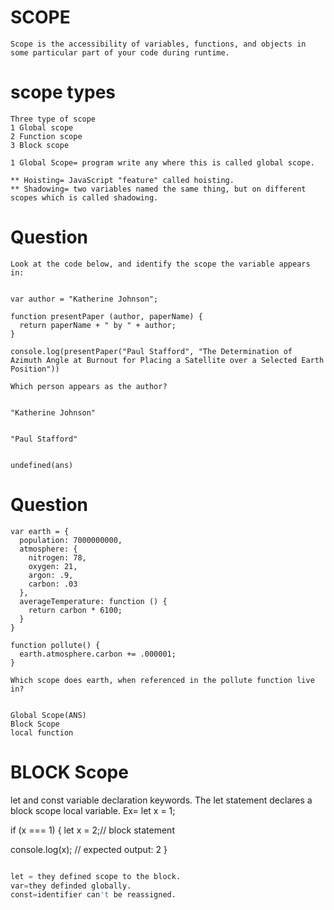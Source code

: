 # SCOPE
~~~
Scope is the accessibility of variables, functions, and objects in some particular part of your code during runtime.
~~~
# scope types
~~~
Three type of scope
1 Global scope
2 Function scope
3 Block scope

1 Global Scope= program write any where this is called global scope.

** Hoisting= JavaScript "feature" called hoisting.
** Shadowing= two variables named the same thing, but on different scopes which is called shadowing.

~~~
# Question
~~~
Look at the code below, and identify the scope the variable appears in:


var author = "Katherine Johnson";

function presentPaper (author, paperName) {
  return paperName + " by " + author;
}

console.log(presentPaper("Paul Stafford", "The Determination of Azimuth Angle at Burnout for Placing a Satellite over a Selected Earth Position"))

Which person appears as the author?


"Katherine Johnson"


"Paul Stafford"


undefined(ans)
~~~

# Question

~~~
var earth = {
  population: 7000000000,
  atmosphere: {
    nitrogen: 78,
    oxygen: 21,
    argon: .9,
    carbon: .03
  },
  averageTemperature: function () {
    return carbon * 6100;
  }
}

function pollute() {
  earth.atmosphere.carbon += .000001;
}

Which scope does earth, when referenced in the pollute function live in?


Global Scope(ANS)
Block Scope
local function
~~~


# BLOCK Scope
let and const variable declaration keywords.
The let statement declares a block scope local variable.
Ex=
let x = 1;

if (x === 1) {
  let x = 2;// block statement

  console.log(x);
  // expected output: 2
}

~~~s

let = they defined scope to the block.
var=they definded globally.
const=identifier can't be reassigned.


















